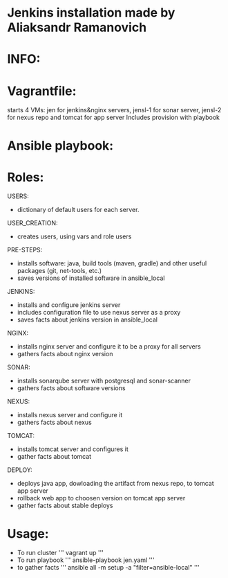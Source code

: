 # Jenkins installation made by Aliaksandr Ramanovich

# INFO:
# Vagrantfile:
starts 4 VMs: jen for jenkins&nginx servers, jensl-1 for sonar server, jensl-2 for nexus repo and tomcat for app server
Includes provision with playbook

# Ansible playbook:
# Roles:
USERS: 
- dictionary of default users for each server.

USER_CREATION:
- creates users, using vars and role users

PRE-STEPS:
- installs software: java, build tools (maven, gradle) and other useful packages (git, net-tools, etc.)
- saves versions of installed software in ansible_local

JENKINS:
- installs and configure jenkins server
- includes configuration file to use nexus server as a proxy
- saves facts about jenkins version in ansible_local

NGINX:
- installs nginx server and configure it to be a proxy for all servers
- gathers facts about nginx version

SONAR:
- installs sonarqube server with postgresql and sonar-scanner
- gathers facts about software versions

NEXUS:
- installs nexus server and configure it
- gathers facts about nexus

TOMCAT:
- installs tomcat server and configures it
- gather facts about tomcat

DEPLOY:
- deploys java app, dowloading the artifact from nexus repo, to tomcat app server
- rollback web app to choosen version on tomcat app server
- gather facts about stable deploys

# Usage:
- To run cluster 
'''
vagrant up
'''
- To run playbook
'''
ansible-playbook jen.yaml
'''
- to gather facts
'''
ansible all -m setup -a "filter=ansible-local"
'''

